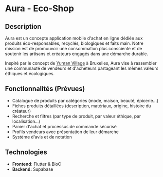 # Aura - Eco-Shop

## Description

Aura est un concepte application mobile d'achat en ligne dédiée aux produits éco-responsables, recyclés, biologiques et faits main. Notre mission est de promouvoir une consommation plus consciente et de soutenir les artisans et créateurs engagés dans une démarche durable.

Inspiré par le concept de [Yuman Village](https://www.yumanvillage.be/) à Bruxelles, Aura vise à rassembler une communauté de vendeurs et d'acheteurs partageant les mêmes valeurs éthiques et écologiques.

## Fonctionnalités (Prévues)

- Catalogue de produits par catégories (mode, maison, beauté, épicerie...)
- Fiches produits détaillées (description, matériaux, origine, histoire du créateur)
- Recherche et filtres (par type de produit, par valeur éthique, par localisation...)
- Panier d'achat et processus de commande sécurisé
- Profils vendeurs avec présentation de leur démarche
- Système d'avis et de notation

## Technologies

- **Frontend:** Flutter & BloC
- **Backend:** Supabase
